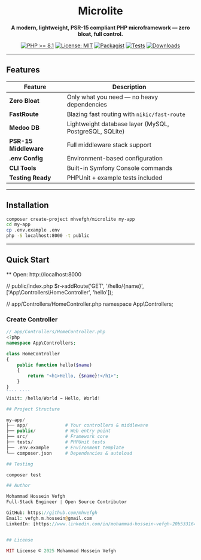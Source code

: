 <div align="center">

# Microlite

**A modern, lightweight, PSR-15 compliant PHP microframework — zero bloat, full control.**

[![PHP >= 8.1](https://img.shields.io/badge/php-%3E%3D8.1-8892BF.svg?style=flat-square)](https://php.net)
[![License: MIT](https://img.shields.io/badge/license-MIT-blue.svg?style=flat-square)](LICENSE)
[![Packagist](https://img.shields.io/packagist/v/mhvefgh/microlite.svg?style=flat-square)](https://packagist.org/packages/mhvefgh/microlite)
[![Tests](https://img.shields.io/badge/tests-100%25%20passing-brightgreen.svg?style=flat-square)](#testing)
[![Downloads](https://img.shields.io/packagist/dt/mhvefgh/microlite.svg?style=flat-square)](https://packagist.org/packages/mhvefgh/microlite)

</div>

---

## Features

| Feature | Description |
|--------|-------------|
| **Zero Bloat** | Only what you need — no heavy dependencies |
| **FastRoute** | Blazing fast routing with `nikic/fast-route` |
| **Medoo DB** | Lightweight database layer (MySQL, PostgreSQL, SQLite) |
| **PSR-15 Middleware** | Full middleware stack support |
| **.env Config** | Environment-based configuration |
| **CLI Tools** | Built-in Symfony Console commands |
| **Testing Ready** | PHPUnit + example tests included |

---

## Installation

```bash
composer create-project mhvefgh/microlite my-app
cd my-app
cp .env.example .env
php -S localhost:8000 -t public

```
---
## Quick Start
** Open: http://localhost:8000

// public/index.php
$r->addRoute('GET', '/hello/{name}', ['App\Controllers\HomeController', 'hello']);


// app/Controllers/HomeController.php
namespace App\Controllers;


### Create Controller

```php
// app/Controllers/HomeController.php
<?php
namespace App\Controllers;

class HomeController
{
    public function hello($name)
    {
        return "<h1>Hello, {$name}!</h1>";
    }
}
```` ````
Visit: /hello/World → Hello, World!

## Project Structure

my-app/
├── app/              # Your controllers & middleware
├── public/           # Web entry point
├── src/              # Framework core
├── tests/            # PHPUnit tests
├── .env.example      # Environment template
└── composer.json     # Dependencies & autoload

## Testing

composer test

## Author

Mohammad Hossein Vefgh
Full-Stack Engineer | Open Source Contributor

GitHub: https://github.com/mhvefgh
Email: vefgh.m.hossein@gmail.com
LinkedIn: [https://www.linkedin.com/in/mohammad-hossein-vefgh-20b533164]


## License

MIT License © 2025 Mohammad Hossein Vefgh